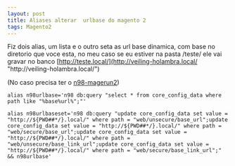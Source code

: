 ```yaml
---
layout: post
title: Aliases alterar  urlbase do magento 2
tags: Magento2
---
```

Fiz dois alias, um lista e o outro seta as url base dinamica, com base no diretorio que voce esta, no meu caso se eu estiver na pasta /teste/ ele vai gravar no banco [http://teste.local/](http://veiling-holambra.local/ "http\://veiling-holambra.local/") 

(No caso precisa ter o [n98-magerun2](https://github.com/netz98/n98-magerun2)[](https://github.com/netz98/n98-magerun2)) 

`alias n98urlbase='n98 db:query "select * from core_config_data where path like "%base%url%";"'`

`alias n98urlbaseset='n98 db:query "update core_config_data set value = "http://${PWD##*/}.local/" where path = "web/unsecure/base_url";update core_config_data set value = "http://${PWD##*/}.local/" where path = "web/secure/base_url";update core_config_data set value = "http://${PWD##*/}.local/" where path = "web/unsecure/base_link_url";update core_config_data set value = "http://${PWD##*/}.local/" where path = "web/secure/base_link_url";" && n98urlbase'`